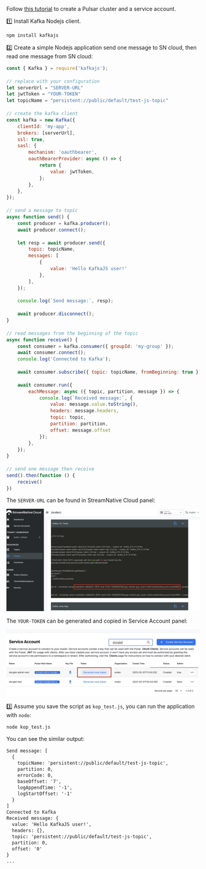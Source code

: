 Follow [this tutorial](https://www.notion.so/streamnativeio/StreamNative-Cloud-for-Kafka-DRAFT-6aa74659b5f5495883beaa88e21eabc6) to create a Pulsar cluster and a service account.

1️⃣ Install Kafka Nodejs client.

```bash
npm install kafkajs
```

2️⃣ Create a simple Nodejs application send one message to SN cloud, then read one message from SN cloud:

```js
const { Kafka } = require('kafkajs');

// replace with your configuration
let serverUrl = "SERVER-URL"
let jwtToken = "YOUR-TOKEN"
let topicName = "persistent://public/default/test-js-topic"

// create the kafka client
const kafka = new Kafka({
    clientId: 'my-app',
    brokers: [serverUrl],
    ssl: true,
    sasl: {
        mechanism: 'oauthbearer',
        oauthBearerProvider: async () => {
            return {
                value: jwtToken,
            };
        },
    },
});

// send a message to topic 
async function send() {
    const producer = kafka.producer();
    await producer.connect();

    let resp = await producer.send({
        topic: topicName,
        messages: [
            {
                value: 'Hello KafkaJS user!'
            },
        ],
    });

    console.log(`Send message:`, resp);

    await producer.disconnect();
}

// read messages from the beginning of the topic 
async function receive() {
    const consumer = kafka.consumer({ groupId: 'my-group' });
    await consumer.connect();
    console.log('Connected to Kafka');

    await consumer.subscribe({ topic: topicName, fromBeginning: true });

    await consumer.run({
        eachMessage: async ({ topic, partition, message }) => {
            console.log(`Received message:`, {
                value: message.value.toString(),
                headers: message.headers,
                topic: topic,
                partition: partition,
                offset: message.offset
            });
        },
    });
}

// send one message then receive
send().then(function () {
    receive()
})
```

The `SERVER-URL` can be found in StreamNative Cloud panel:

![](./images/broker-url.jpg)

The `YOUR-TOKEN` can be generated and copied in Service Account panel:

![](./images/token.jpg)

3️⃣ Assume you save the script as `kop_test.js`, you can run the application with `node`:

```bash
node kop_test.js
```

You can see the similar output:

```shell
Send message: [
  {
    topicName: 'persistent://public/default/test-js-topic',
    partition: 0,
    errorCode: 0,
    baseOffset: '7',
    logAppendTime: '-1',
    logStartOffset: '-1'
  }
]
Connected to Kafka
Received message: {
  value: 'Hello KafkaJS user!',
  headers: {},
  topic: 'persistent://public/default/test-js-topic',
  partition: 0,
  offset: '0'
}
...
```
